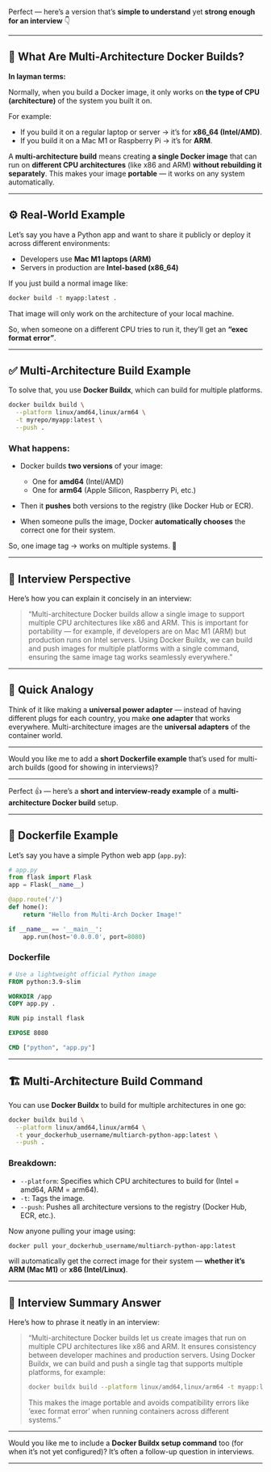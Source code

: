 Perfect — here’s a version that’s **simple to understand** yet **strong enough for an interview** 👇

---

## 🧠 What Are Multi-Architecture Docker Builds?

**In layman terms:**

Normally, when you build a Docker image, it only works on **the type of CPU (architecture)** of the system you built it on.

For example:

* If you build it on a regular laptop or server → it’s for **x86_64 (Intel/AMD)**.
* If you build it on a Mac M1 or Raspberry Pi → it’s for **ARM**.

A **multi-architecture build** means creating **a single Docker image** that can run on **different CPU architectures** (like x86 and ARM) **without rebuilding it separately**.
This makes your image **portable** — it works on any system automatically.

---

## ⚙️ Real-World Example

Let’s say you have a Python app and want to share it publicly or deploy it across different environments:

* Developers use **Mac M1 laptops (ARM)**
* Servers in production are **Intel-based (x86_64)**

If you just build a normal image like:

```bash
docker build -t myapp:latest .
```

That image will only work on the architecture of your local machine.

So, when someone on a different CPU tries to run it, they’ll get an **“exec format error”**.

---

## ✅ Multi-Architecture Build Example

To solve that, you use **Docker Buildx**, which can build for multiple platforms.

```bash
docker buildx build \
  --platform linux/amd64,linux/arm64 \
  -t myrepo/myapp:latest \
  --push .
```

### What happens:

* Docker builds **two versions** of your image:

  * One for **amd64** (Intel/AMD)
  * One for **arm64** (Apple Silicon, Raspberry Pi, etc.)
* Then it **pushes** both versions to the registry (like Docker Hub or ECR).
* When someone pulls the image, Docker **automatically chooses** the correct one for their system.

So, one image tag → works on multiple systems. 💪

---

## 🎯 Interview Perspective

Here’s how you can explain it concisely in an interview:

> “Multi-architecture Docker builds allow a single image to support multiple CPU architectures like x86 and ARM. This is important for portability — for example, if developers are on Mac M1 (ARM) but production runs on Intel servers. Using Docker Buildx, we can build and push images for multiple platforms with a single command, ensuring the same image tag works seamlessly everywhere.”

---

## 🧩 Quick Analogy

Think of it like making a **universal power adapter** —
instead of having different plugs for each country, you make **one adapter** that works everywhere.
Multi-architecture images are the **universal adapters** of the container world.

---

Would you like me to add a **short Dockerfile example** that’s used for multi-arch builds (good for showing in interviews)?


---

Perfect 👍 — here’s a **short and interview-ready example** of a **multi-architecture Docker build** setup.

---

## 🧱 **Dockerfile Example**

Let’s say you have a simple Python web app (`app.py`):

```python
# app.py
from flask import Flask
app = Flask(__name__)

@app.route('/')
def home():
    return "Hello from Multi-Arch Docker Image!"

if __name__ == '__main__':
    app.run(host='0.0.0.0', port=8080)
```

### **Dockerfile**

```dockerfile
# Use a lightweight official Python image
FROM python:3.9-slim

WORKDIR /app
COPY app.py .

RUN pip install flask

EXPOSE 8080

CMD ["python", "app.py"]
```

---

## 🏗️ **Multi-Architecture Build Command**

You can use **Docker Buildx** to build for multiple architectures in one go:

```bash
docker buildx build \
  --platform linux/amd64,linux/arm64 \
  -t your_dockerhub_username/multiarch-python-app:latest \
  --push .
```

### Breakdown:

* `--platform`: Specifies which CPU architectures to build for (Intel = amd64, ARM = arm64).
* `-t`: Tags the image.
* `--push`: Pushes all architecture versions to the registry (Docker Hub, ECR, etc.).

Now anyone pulling your image using:

```bash
docker pull your_dockerhub_username/multiarch-python-app:latest
```

will automatically get the correct image for their system — **whether it’s ARM (Mac M1)** or **x86 (Intel/Linux)**.

---

## 🧠 **Interview Summary Answer**

Here’s how to phrase it neatly in an interview:

> “Multi-architecture Docker builds let us create images that run on multiple CPU architectures like x86 and ARM. It ensures consistency between developer machines and production servers. Using Docker Buildx, we can build and push a single tag that supports multiple platforms, for example:
>
> ```bash
> docker buildx build --platform linux/amd64,linux/arm64 -t myapp:latest --push .
> ```
>
> This makes the image portable and avoids compatibility errors like ‘exec format error’ when running containers across different systems.”

---

Would you like me to include a **Docker Buildx setup command** too (for when it’s not yet configured)? It’s often a follow-up question in interviews.

---
